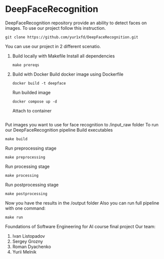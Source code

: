# DeepFaceRecognition
DeepFaceRecognition repository provide an ability to detect faces on images. To use our project follow this instruction.
```
git clone https://github.com/yur1xfd/DeepFaceRecognition.git
```
You can use our project in 2 different scenatio.
1. Build locally with Makefile
   Install all dependencies
   ```
   make prereqs
   ```

2. Build with Docker
   Build docker image using Dockerfile
   ```
   docker build -t deepface
   ```
   Run builded image
   ```
   docker compose up -d
   ```
   Attach to container
   ```docker attach deepface-service-1
   ```
Put images you want to use for face recognition to /input_raw folder
To run our DeepFaceRecognition pipeline
Build executables
```
make build
```
Run preprocessing stage
```
make preprocessing
```
Run processing stage
```
make processing
```
Run postprocessing stage
```
make postprocessing
```
Now you have the results in the /output folder
Also you can run full pipeline with one command:
```
make run
``` 
Foundations of Software Engineering for AI course final project
Our team:
1. Ivan Listopadov
2. Sergey Grozny
3. Roman Dyachenko
4. Yurii Melnik
